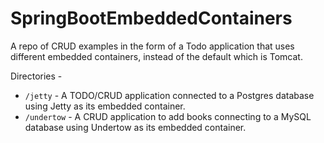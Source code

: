 # SpringBootEmbeddedContainers
A repo of CRUD examples in the form of a Todo application that uses different embedded containers, instead of the default which is Tomcat.

Directories - 
- `/jetty` - A TODO/CRUD application connected to a Postgres database using Jetty as its embedded container.
- `/undertow` - A CRUD application to add books connecting to a MySQL database using Undertow as its embedded container.
